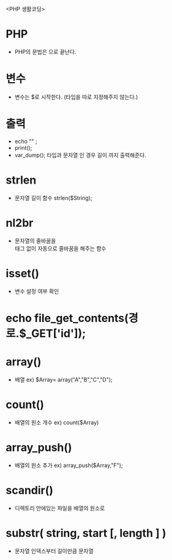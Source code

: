 <PHP 생활코딩>

# PHP 
- PHP의 문법은 <?php 으로 시작하여 ~ ?> 으로 끝난다.

# 변수
- 변수는 $로 시작한다. (타입을 따로 지정해주지 않는다.)

# 출력
- echo "" ; 
- print();
- var_dump(); 타입과 문자열 인 경우 길이 까지 출력해준다.

# strlen
- 문자열 길이 함수 strlen($String);

# nl2br
- 문자열의 줄바꿈을 <br> 태그 없이 자동으로 줄바꿈을 해주는 함수

# isset()
- 변수 설정 여부 확인

# echo file_get_contents(경로.$_GET['id']);

# array() 
- 배열 ex) $Array= array("A","B","C","D");
 
# count() 
- 배열의 원소 개수 ex) count($Array)	

# array_push()
- 배열의 원소 추가 ex) array_push($Array,"F");

# scandir()
- 디렉토리 안에있는 파일을 배열의 원소로 

# substr( string, start [, length ] )
- 문자열 인덱스부터 길이만큼 문자열 
